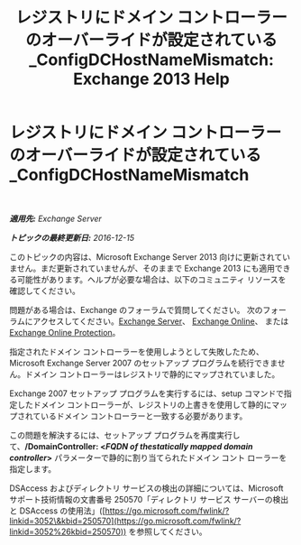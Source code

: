 ﻿---
title: 'レジストリにドメイン コントローラーのオーバーライドが設定されている_ConfigDCHostNameMismatch: Exchange 2013 Help'
TOCTitle: レジストリにドメイン コントローラーのオーバーライドが設定されている_ConfigDCHostNameMismatch
ms:assetid: 3aef5470-d510-4b59-a4b6-36d274a984ae
ms:mtpsurl: https://technet.microsoft.com/ja-jp/library/ms.exch.setupreadiness.configdchostnamemismatch(v=EXCHG.150)
ms:contentKeyID: 48269376
ms.date: 04/24/2018
mtps_version: v=EXCHG.150
ms.translationtype: HT
---

# レジストリにドメイン コントローラーのオーバーライドが設定されている\_ConfigDCHostNameMismatch

 

_**適用先:** Exchange Server_

_**トピックの最終更新日:** 2016-12-15_

このトピックの内容は、Microsoft Exchange Server 2013 向けに更新されていません。まだ更新されていませんが、そのままで Exchange 2013 にも適用できる可能性があります。ヘルプが必要な場合は、以下のコミュニティ リソースを確認してください。

問題がある場合は、Exchange のフォーラムで質問してください。 次のフォーラムにアクセスしてください。[Exchange Server](https://go.microsoft.com/fwlink/p/?linkid=60612)、 [Exchange Online](https://go.microsoft.com/fwlink/p/?linkid=267542)、 または [Exchange Online Protection](https://go.microsoft.com/fwlink/p/?linkid=285351)。

指定されたドメイン コントローラーを使用しようとして失敗したため、Microsoft Exchange Server 2007 のセットアップ プログラムを続行できません。ドメイン コントローラーはレジストリで静的にマップされていました。

Exchange 2007 セットアップ プログラムを実行するには、setup コマンドで指定したドメイン コントローラーが、レジストリの上書きを使用して静的にマップされているドメイン コントローラーと一致する必要があります。

この問題を解決するには、セットアップ プログラムを再度実行して、**/DomainController: \<***FQDN of thestatically mapped domain controller***\>** パラメーターで静的に割り当てられたドメイン コント ローラーを指定します。

DSAccess およびディレクトリ サービスの検出の詳細については、Microsoft サポート技術情報の文書番号 250570「ディレクトリ サービス サーバーの検出と DSAccess の使用法」([https://go.microsoft.com/fwlink/?linkid=3052\&kbid=250570](https://go.microsoft.com/fwlink/?linkid=3052%26kbid=250570)) を参照してください。

